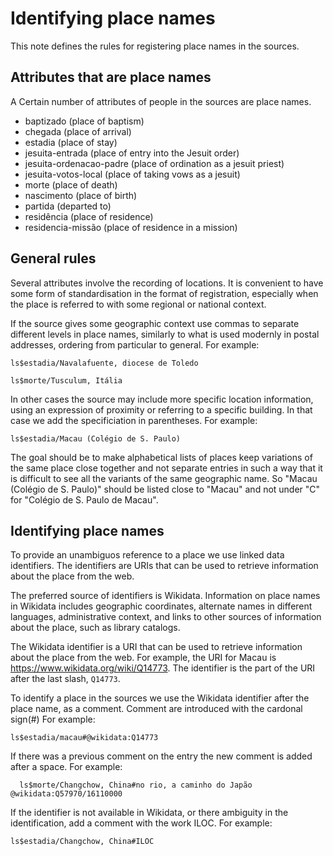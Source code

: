 # Identifying place names

This note defines the rules for registering place names in the sources.


## Attributes that are place names

A Certain number of attributes of 
people in the sources are place names.

* baptizado (place of baptism)
* chegada (place of arrival)
* estadia (place of stay)
* jesuita-entrada (place of entry into the Jesuit order)
* jesuita-ordenacao-padre (place of ordination as a jesuit priest)
* jesuita-votos-local (place of taking vows as a jesuit)
* morte (place of death)
* nascimento (place of birth)
* partida (departed to)
* residência (place of residence)
* residencia-missão (place of residence in a mission)

## General rules

Several attributes involve the recording of locations. It is convenient to have some form of standardisation in the format of registration, especially when the place is referred to with some regional or national context.

If the source gives some geographic context use commas to separate different levels in place names, similarly to what is used modernly in postal addresses, ordering from particular to general. For example:

    ls$estadia/Navalafuente, diocese de Toledo

    ls$morte/Tusculum, Itália

In other cases the source may include more specific location information, using an expression of proximity or referring to a specific building. In that case we add the specificiation in parentheses. For example:

    ls$estadia/Macau (Colégio de S. Paulo)


The goal should be to make alphabetical lists of places keep variations of the same place close together and not separate entries in such a way that it is difficult to see all the variants of the same geographic name. So "Macau (Colégio de S. Paulo)" should be listed close to "Macau" and not under "C" for "Colégio de S. Paulo de Macau".


## Identifying place names

To provide an unambiguos reference to a place we use linked data identifiers. The identifiers are URIs that can be used to retrieve information about the place from the web. 

The preferred source of identifiers is
Wikidata. Information on place names in Wikidata includes geographic coordinates, alternate names in different languages, administrative context, and links to other sources of information about the place, such as library catalogs.

The Wikidata identifier is a URI that can be used to retrieve information about the place from the web. For example, the URI for Macau is <https://www.wikidata.org/wiki/Q14773>. The identifier is the part of the URI after the last slash, `Q14773`.

To identify a place in the sources we use the Wikidata identifier after the place name, as a comment. Comment are introduced with the cardonal sign(#) For example:

    ls$estadia/macau#@wikidata:Q14773

If there was a previous comment on the entry the new comment is added after a space. For example:

      ls$morte/Changchow, China#no rio, a caminho do Japão @wikidata:Q57970/16110000

If the identifier is not available in Wikidata, or there
ambiguity in the identification, add a comment with the work ILOC. For example:

    ls$estadia/Changchow, China#ILOC